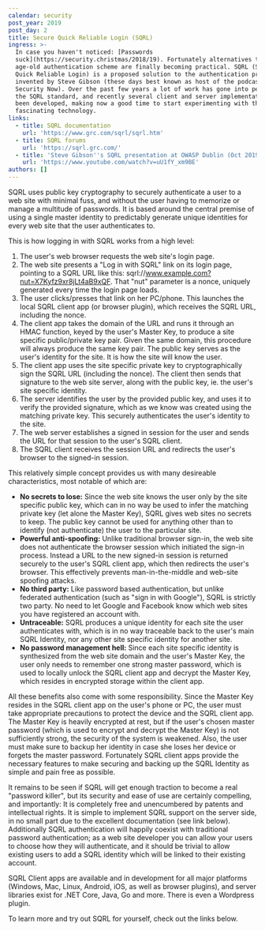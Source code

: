 ```yaml
---
calendar: security
post_year: 2019
post_day: 2
title: Secure Quick Reliable Login (SQRL)
ingress: >-
  In case you haven't noticed: [Passwords
  suck](https://security.christmas/2018/19). Fortunately alternatives to that
  age-old authentication scheme are finally becoming practical. SQRL (Secure
  Quick Reliable Login) is a proposed solution to the authentication problem,
  invented by Steve Gibson (these days best known as host of the podcast
  Security Now). Over the past few years a lot of work has gone into perfecting
  the SQRL standard, and recently several client and server implementations have
  been developed, making now a good time to start experimenting with this
  fascinating technology.
links:
  - title: SQRL documentation
    url: 'https://www.grc.com/sqrl/sqrl.htm'
  - title: SQRL forums
    url: 'https://sqrl.grc.com/'
  - title: 'Steve Gibson''s SQRL presentation at OWASP Dublin (Oct 2019):'
    url: 'https://www.youtube.com/watch?v=uU1fY_xm9BE'
authors: []
---
```



SQRL uses public key cryptography to securely authenticate a user to a web site with minimal fuss, and without the user having to memorize or manage a multitude of passwords. It is based around the central premise of using a single master identity to predictably generate unique identities for every web site that the user authenticates to. 

This is how logging in with SQRL works from a high level:

1. The user's web browser requests the web site's login page.
2. The web site presents a "Log in with SQRL" link on its login page, pointing to a SQRL URL like this: sqrl://www.example.com?nut=X7Kyfz9xr8jLt4aB9xQF. That "nut" parameter is a nonce, uniquely generated every time the login page loads.
3. The user clicks/presses that link on her PC/phone. This launches the local SQRL client app (or browser plugin), which receives the SQRL URL, including the nonce.
4. The client app takes the domain of the URL and runs it through an HMAC function, keyed by the user's Master Key, to produce a site specific public/private key pair. Given the same domain, this procedure will always produce the same key pair. The public key serves as the user's identity for the site. It is how the site will know the user.
5. The client app uses the site specific private key to cryptographically sign the SQRL URL (including the nonce). The client then sends that signature to the web site server, along with the public key, ie. the user's site specific identity.
6. The server identifies the user by the provided public key, and uses it to verify the provided signature, which as we know was created using the matching private key. This securely authenticates the user's identity to the site.
7. The web server establishes a signed in session for the user and sends the URL for that session to the user's SQRL client.
8. The SQRL client receives the session URL and redirects the user's browser to the signed-in session.

This relatively simple concept provides us with many desireable characteristics, most notable of which are:

* **No secrets to lose:** Since the web site knows the user only by the site specific public key, which can in no way be used to infer the matching private key (let alone the Master Key), SQRL gives web sites no secrets to keep. The public key cannot be used for anything other than to identify (not authenticate) the user to the particular site.
* **Powerful anti-spoofing:** Unlike traditional browser sign-in, the web site does not authenticate the browser session which initiated the sign-in process. Instead a URL to the new signed-in session is returned securely to the user's SQRL client app, which then redirects the user's browser. This effectively prevents man-in-the-middle and web-site spoofing attacks.
* **No third party:** Like password based authentication, but unlike federated authentication (such as "sign in with Google"), SQRL is strictly two party. No need to let Google and Facebook know which web sites you have registered an account with.
* **Untraceable:** SQRL produces a unique identity for each site the user authenticates with, which is in no way traceable back to the user's main SQRL Identity, nor any other site specific identity for another site.
* **No password management hell:** Since each site specific identity is synthesized from the web site domain and the user's Master Key, the user only needs to remember one strong master password, which is used to locally unlock the SQRL client app and decrypt the Master Key, which resides in encrypted storage within the client app.

All these benefits also come with some responsibility. Since the Master Key resides in the SQRL client app on the user's phone or PC, the user must take appropriate precautions to protect the device and the SQRL client app. The Master Key is heavily encrypted at rest, but if the user's chosen master password (which is used to encrypt and decrypt the Master Key) is not sufficiently strong, the security of the system is weakened. Also, the user must make sure to backup her identity in case she loses her device or forgets the master password. Fortunately SQRL client apps provide the necessary features to make securing and backing up the SQRL Identity as simple and pain free as possible.

It remains to be seen if SQRL will get enough traction to become a real "password killer", but its security and ease of use are certainly compelling, and importantly: It is completely free and unencumbered by patents and intellectual rights. It is simple to implement SQRL support on the server side, in no small part due to the excellent documentation (see link below). Additionally SQRL authentication will happily coexist with traditional password authentication; as a web site developer you can allow your users to choose how they will authenticate, and it should be trivial to allow existing users to add a SQRL identity which will be linked to their existing account.

SQRL Client apps are available and in development for all major platforms (Windows, Mac, Linux, Android, iOS, as well as browser plugins), and server libraries exist for .NET Core, Java, Go and more. There is even a Wordpress plugin.

To learn more and try out SQRL for yourself, check out the links below.

